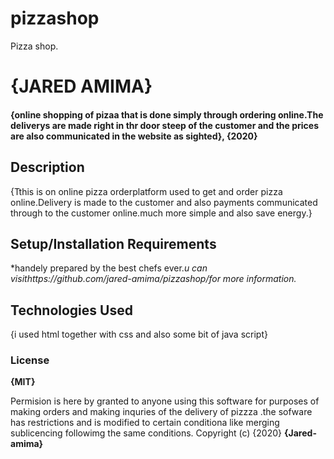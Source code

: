 # pizzashop
Pizza shop.
# {JARED AMIMA}
#### {online shopping of pizaa that is done simply through ordering online.The deliverys are made right in thr door steep of the customer and the prices are also communicated in the website as sighted}, {2020}
## Description
{Tthis is on online pizza orderplatform used to get and order pizza online.Delivery is made to the customer and also payments communicated through to the customer online.much more simple and also save energy.}
## Setup/Installation Requirements
*handely prepared by the best chefs ever.*u can visithttps://github.com/jared-amima/pizzashop/for more information.*
## Technologies Used
{i used html together with css and also some bit of java script}
### License
**{MIT}**

Permision is here by granted to anyone using this software for purposes of making orders and making inquries of the delivery of pizzza .the sofware has restrictions and is modified to certain conditiona like merging sublicencing followimg the same conditions.
Copyright (c) {2020} **{Jared-amima}**
  
